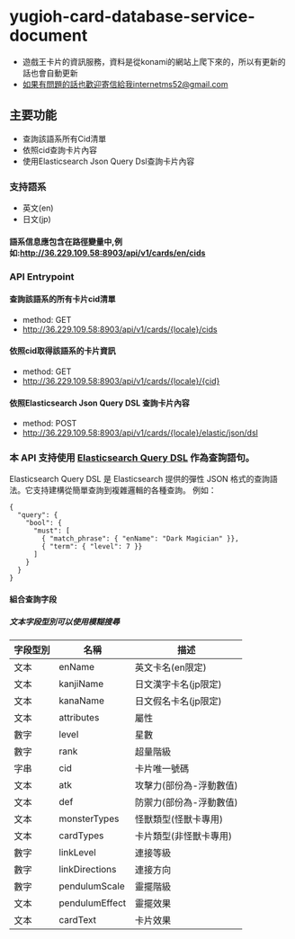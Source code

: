# yugioh-card-database-service-document
 - 遊戲王卡片的資訊服務，資料是從konami的網站上爬下來的，所以有更新的話也會自動更新
 - 如果有問題的話也歡迎寄信給我internetms52@gmail.com

## 主要功能
 - 查詢該語系所有Cid清單
 - 依照cid查詢卡片內容
 - 使用Elasticsearch Json Query Dsl查詢卡片內容
 
 ### 支持語系
 - 英文(en)
 - 日文(jp)
 #### 語系信息應包含在路徑變量中,例如:http://36.229.109.58:8903/api/v1/cards/en/cids
 
### API Entrypoint

 #### 查詢該語系的所有卡片cid清單
 - method: GET 
 - http://36.229.109.58:8903/api/v1/cards/{locale}/cids
 #### 依照cid取得該語系的卡片資訊
 - method: GET 
 - http://36.229.109.58:8903/api/v1/cards/{locale}/{cid}
 #### 依照Elasticsearch Json Query DSL 查詢卡片內容
 - method: POST
 - http://36.229.109.58:8903/api/v1/cards/{locale}/elastic/json/dsl
 
 ### 本 API 支持使用 [Elasticsearch Query DSL](https://www.elastic.co/guide/en/elasticsearch/reference/current/query-dsl.html) 作為查詢語句。
Elasticsearch Query DSL 是 Elasticsearch 提供的彈性 JSON 格式的查詢語法。它支持建構從簡單查詢到複雜邏輯的各種查詢。
例如：
```
{
  "query": {
    "bool": {
      "must": [
        { "match_phrase": { "enName": "Dark Magician" }},  
        { "term": { "level": 7 }}
      ]
    }
  }  
}
```
 #### 組合查詢字段
 ##### 文本字段型別可以使用模糊搜尋
 
| 字段型別  	| 		名稱		|		描述				|
| ------------- | ----------------- |---------------------------|
|	文本		| 	enName			| 英文卡名(en限定)			|
|	文本		| 	kanjiName		| 日文漢字卡名(jp限定)		|
|	文本		| 	kanaName		| 日文假名卡名(jp限定)		|
|	文本		| 	attributes		| 屬性						|
|	數字		| 	level			| 星數						|
|	數字		| 	rank			| 超量階級					|
|	字串		| 	cid				| 卡片唯一號碼				|
|	文本		| 	atk				| 攻擊力(部份為-浮動數值)	|
|	文本		| 	def				| 防禦力(部份為-浮動數值)	|
|	文本		| 	monsterTypes	| 怪獸類型(怪獸卡專用)		|
|	文本		| 	cardTypes		| 卡片類型(非怪獸卡專用)	|
|	數字		| 	linkLevel		| 連接等級					|
|	數字		| 	linkDirections	| 連接方向					|
|	數字		| 	pendulumScale	| 靈擺階級					|
|	文本		| 	pendulumEffect	| 靈擺效果					|
|	文本		| 	cardText		| 卡片效果					|
